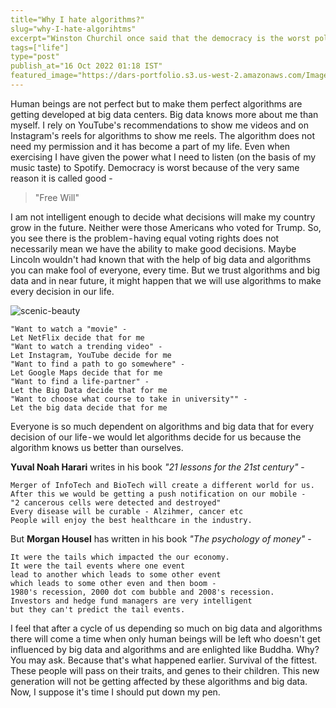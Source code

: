 ```yaml
---
title="Why I hate algorithms?"
slug="why-I-hate-algorihtms"
excerpt="Winston Churchil once said that the democracy is the worst political system"
tags=["life"]
type="post"
publish_at="16 Oct 2022 01:18 IST"
featured_image="https://dars-portfolio.s3.us-west-2.amazonaws.com/Images/Sceneic-Beauty.jpg"
---
```



Human beings are not perfect but to make them perfect algorithms are getting developed at big data centers. Big data knows more about me than myself. 
I rely on YouTube's recommendations to show me videos and on Instagram's reels for algorithms to show me reels. The algorithm does not need my permission and it has become a part of my life. Even when exercising I have given the power what I need to listen (on the basis of my music taste) to Spotify.
Democracy is worst because of the very same reason it is called good -

> "Free Will"

I am not intelligent enough to decide what decisions will make my country grow in the future. Neither were those Americans who voted for Trump. So, you see there is the problem - having equal voting rights does not necessarily mean we have the ability to make good decisions. Maybe Lincoln wouldn't had  known that with the help of big data and algorithms you can make fool of everyone, every time.
But we trust algorithms and big data and in near future, it might happen that we will use algorithms to make every decision in our life.

![scenic-beauty](https://dars-portfolio.s3.us-west-2.amazonaws.com/Images/Sceneic-Beauty.jpg)

```
"Want to watch a "movie" - 
Let NetFlix decide that for me
"Want to watch a trending video" - 
Let Instagram, YouTube decide for me
"Want to find a path to go somewhere" - 
Let Google Maps decide that for me
"Want to find a life-partner" - 
Let the Big Data decide that for me
"Want to choose what course to take in university"" -  
Let the big data decide that for me
```

Everyone is so much dependent on algorithms and big data that for every decision of our life - we would let algorithms decide for us because the algorithm knows us better than ourselves.

**Yuval Noah Harari** writes in his book *"21 lessons for the 21st century"* -

```
Merger of InfoTech and BioTech will create a different world for us. 
After this we would be getting a push notification on our mobile - 
"2 cancerous cells were detected and destroyed"
Every disease will be curable - Alzihmer, cancer etc
People will enjoy the best healthcare in the industry.
```

But **Morgan Housel** has written in his book *"The psychology of money"* -

```
It were the tails which impacted the our economy. 
It were the tail events where one event 
lead to another which leads to some other event 
which leads to some other even and then boom - 
1980's recession, 2000 dot com bubble and 2008's recession. 
Investors and hedge fund managers are very intelligent 
but they can't predict the tail events.
```

I feel that after a cycle of us depending so much on big data and algorithms there will come a time when only human beings will be left who doesn't get influenced by big data and algorithms and are enlighted like Buddha. Why? You may ask. Because that's what happened earlier. Survival of the fittest. These people will pass on their traits, and genes to their children. This new generation will not be getting affected by these algorithms and big data.
Now, I suppose it's time I should put down my pen.